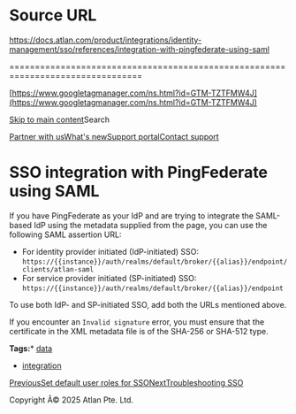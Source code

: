 # Source URL
https://docs.atlan.com/product/integrations/identity-management/sso/references/integration-with-pingfederate-using-saml

================================================================================

<!--
canonical: https://docs.atlan.com/product/integrations/identity-management/sso/references/integration-with-pingfederate-using-saml
link-alternate: https://docs.atlan.com/product/integrations/identity-management/sso/references/integration-with-pingfederate-using-saml
meta-description: To use both IdP- and SP-initiated SSO, add both the URLs mentioned above.
meta-docsearch:docusaurus_tag: docs-default-current
meta-docsearch:language: en
meta-docsearch:version: current
meta-docusaurus_locale: en
meta-docusaurus_tag: docs-default-current
meta-docusaurus_version: current
meta-generator: Docusaurus v3.8.1
meta-og-description: To use both IdP- and SP-initiated SSO, add both the URLs mentioned above.
meta-og-locale: en
meta-og-title: SSO integration with PingFederate using SAML | Atlan Documentation
meta-og-url: https://docs.atlan.com/product/integrations/identity-management/sso/references/integration-with-pingfederate-using-saml
meta-twitter:card: summary_large_image
meta-viewport: width=device-width,initial-scale=1
title: SSO integration with PingFederate using SAML | Atlan Documentation
-->

[https://www.googletagmanager.com/ns.html?id=GTM-TZTFMW4J](https://www.googletagmanager.com/ns.html?id=GTM-TZTFMW4J)

[Skip to main content](#__docusaurus_skipToContent_fallback)Search

[Partner with us](https://docs.google.com/forms/d/e/1FAIpQLScuAIhCm2GS7YFstrOjawbP8J7PUmOynQo7wI2yGCcCyEcVSw/viewform)[What's new](https://shipped.atlan.com/)[Support portal](https://atlan.zendesk.com/auth/v2/login/signin?return_to=https%3A%2F%2Fatlan.zendesk.com%2Fhc%2Fen-us&theme=hc&locale=en-us&brand_id=1900000425113&auth_origin=1900000425113%2Cfalse%2Ctrue)[Contact support](/support/submit-request)

SSO integration with PingFederate using SAML
============================================

If you have PingFederate as your IdP and are trying to integrate the SAML\-based IdP using the metadata supplied from the page, you can use the following SAML assertion URL:

* For identity provider initiated (IdP\-initiated) SSO: `https://{{instance}}/auth/realms/default/broker/{{alias}}/endpoint/clients/atlan-saml`
* For service provider initiated (SP\-initiated) SSO: `https://{{instance}}/auth/realms/default/broker/{{alias}}/endpoint`

To use both IdP\- and SP\-initiated SSO, add both the URLs mentioned above.

If you encounter an `Invalid signature` error, you must ensure that the certificate in the XML metadata file is of the SHA\-256 or SHA\-512 type.

**Tags:*** [data](/tags/data)
* [integration](/tags/integration)

[PreviousSet default user roles for SSO](/product/integrations/identity-management/sso/how-tos/set-default-user-roles-for-sso)[NextTroubleshooting SSO](/product/integrations/identity-management/sso/troubleshooting/troubleshooting-sso)

Copyright Â© 2025 Atlan Pte. Ltd.

